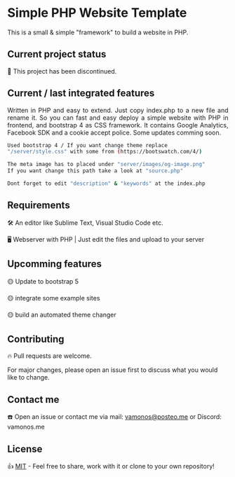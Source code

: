 # Simple PHP Website Template
This is a small & simple "framework" to build a website in PHP.

## Current project status
🔸 This project has been discontinued.

## Current / last integrated features
<p align="justify">
  Written in PHP and easy to extend. Just copy index.php to a new file and rename it. So you can fast and easy deploy a simple website with PHP in frontend, and bootstrap 4 as CSS framework. It contains Google Analytics, Facebook SDK and a cookie accept police. Some updates comming soon.
</p>

```bash
Used bootstrap 4 / If you want change theme replace 
"/server/style.css" with some from (https://bootswatch.com/4/)

The meta image has to placed under "server/images/og-image.png" 
If you want change this path take a look at "source.php"

Dont forget to edit "description" & "keywords" at the index.php
```

## Requirements
🛠 An editor like Sublime Text, Visual Studio Code etc.

🖥 Webserver with PHP | Just edit the files and upload to your server

## Upcomming features
🟡 Update to bootstrap 5

🟡 integrate some example sites

🟡 build an automated theme changer


## Contributing
🔥 Pull requests are welcome. 

For major changes, please open an issue first to discuss what you would like to change.

## Contact me
☎️ Open an issue or contact me via mail: vamonos@posteo.me or Discord: vamonos.me

## License
👍 [MIT](https://choosealicense.com/licenses/mit/) - Feel free to share, work with it or clone to your own repository!
